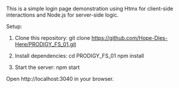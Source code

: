 This is a simple login page demonstration using Htmx for client-side interactions and Node.js for server-side logic.

Setup:

1. Clone this repository:
	git clone https://github.com/Hope-Dies-Here/PRODIGY_FS_01.git

2. Install dependencies:
	cd PRODIGY_FS_01
	npm install

3. Start the server:
	npm start

Open http://localhost:3040 in your browser.
		